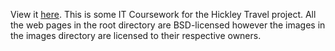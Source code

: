 View it [here](http://tophattedcoder.github.io/hickley-travel/).
This is some IT Coursework for the Hickley Travel project. All the web pages in the root directory are BSD-licensed however the images in the images directory are licensed to their respective owners.
